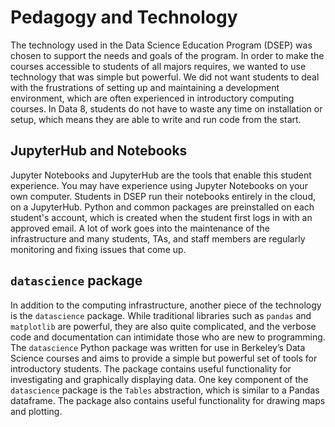 # Pedagogy and Technology

The technology used in the Data Science Education Program \(DSEP\) was chosen to support the needs and goals of the program. In order to make the courses accessible to students of all majors requires, we wanted to use technology that was simple but powerful. We did not want students to deal with the frustrations of setting up and maintaining a development environment, which are often experienced in introductory computing courses. In Data 8, students do not have to waste any time on installation or setup, which means they are able to write and run code from the start.

## JupyterHub and Notebooks

Jupyter Notebooks and JupyterHub are the tools that enable this student experience. You may have experience using Jupyter Notebooks on your own computer. Students in DSEP run their notebooks entirely in the cloud, on a JupyterHub. Python and common packages are preinstalled on each student's account, which is created when the student first logs in with an approved email. A lot of work goes into the maintenance of the infrastructure and many students, TAs, and staff members are regularly monitoring and fixing issues that come up.

## `datascience` package

In addition to the computing infrastructure, another piece of the technology is the `datascience` package. While traditional libraries such as `pandas` and `matplotlib` are powerful, they are also quite complicated, and the verbose code and documentation can intimidate those who are new to programming. The `datascience` Python package was written for use in Berkeley’s Data Science courses and aims to provide a simple but powerful set of tools for introductory students. The package contains useful functionality for investigating and graphically displaying data. One key component of the `datascience` package is the `Tables` abstraction, which is similar to a Pandas dataframe. The package also contains useful functionality for drawing maps and plotting.

